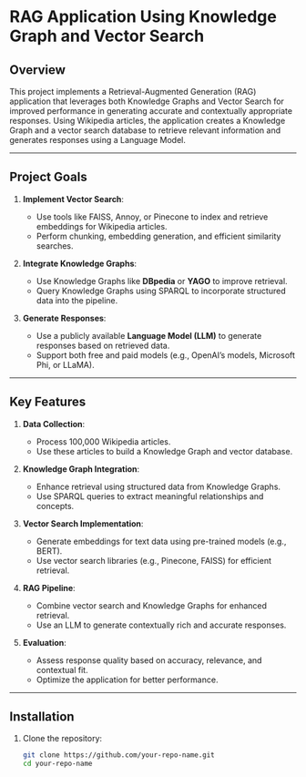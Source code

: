 # RAG Application Using Knowledge Graph and Vector Search

## Overview
This project implements a Retrieval-Augmented Generation (RAG) application that leverages both Knowledge Graphs and Vector Search for improved performance in generating accurate and contextually appropriate responses. Using Wikipedia articles, the application creates a Knowledge Graph and a vector search database to retrieve relevant information and generates responses using a Language Model.

---

## Project Goals
1. **Implement Vector Search**:
   - Use tools like FAISS, Annoy, or Pinecone to index and retrieve embeddings for Wikipedia articles.
   - Perform chunking, embedding generation, and efficient similarity searches.

2. **Integrate Knowledge Graphs**:
   - Use Knowledge Graphs like **DBpedia** or **YAGO** to improve retrieval.
   - Query Knowledge Graphs using SPARQL to incorporate structured data into the pipeline.

3. **Generate Responses**:
   - Use a publicly available **Language Model (LLM)** to generate responses based on retrieved data.
   - Support both free and paid models (e.g., OpenAI’s models, Microsoft Phi, or LLaMA).

---

## Key Features
1. **Data Collection**:
   - Process 100,000 Wikipedia articles.
   - Use these articles to build a Knowledge Graph and vector database.

2. **Knowledge Graph Integration**:
   - Enhance retrieval using structured data from Knowledge Graphs.
   - Use SPARQL queries to extract meaningful relationships and concepts.

3. **Vector Search Implementation**:
   - Generate embeddings for text data using pre-trained models (e.g., BERT).
   - Use vector search libraries (e.g., Pinecone, FAISS) for efficient retrieval.

4. **RAG Pipeline**:
   - Combine vector search and Knowledge Graphs for enhanced retrieval.
   - Use an LLM to generate contextually rich and accurate responses.

5. **Evaluation**:
   - Assess response quality based on accuracy, relevance, and contextual fit.
   - Optimize the application for better performance.

---

## Installation
1. Clone the repository:
   ```bash
   git clone https://github.com/your-repo-name.git
   cd your-repo-name

